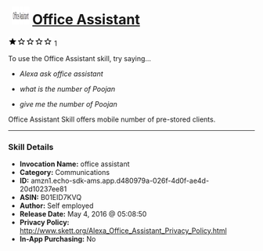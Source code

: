 # &nbsp;<img src="skill_icon" alt="Office Assistant icon" width="36"> [Office Assistant](http://alexa.amazon.com/#skills/amzn1.echo-sdk-ams.app.d480979a-026f-4d0f-ae4d-20d10237ee81)
![1 stars](../../images/ic_star_black_18dp_1x.png)![1 stars](../../images/ic_star_border_black_18dp_1x.png)![1 stars](../../images/ic_star_border_black_18dp_1x.png)![1 stars](../../images/ic_star_border_black_18dp_1x.png)![1 stars](../../images/ic_star_border_black_18dp_1x.png) 1

To use the Office Assistant skill, try saying...

* *Alexa ask office assistant*

* *what is the number of Poojan*

* *give me the number of Poojan*

Office Assistant Skill offers mobile number of pre-stored clients.

***

### Skill Details

* **Invocation Name:** office assistant
* **Category:** Communications
* **ID:** amzn1.echo-sdk-ams.app.d480979a-026f-4d0f-ae4d-20d10237ee81
* **ASIN:** B01EID7KVQ
* **Author:** Self employed
* **Release Date:** May 4, 2016 @ 05:08:50
* **Privacy Policy:** http://www.skett.org/Alexa_Office_Assistant_Privacy_Policy.html
* **In-App Purchasing:** No
